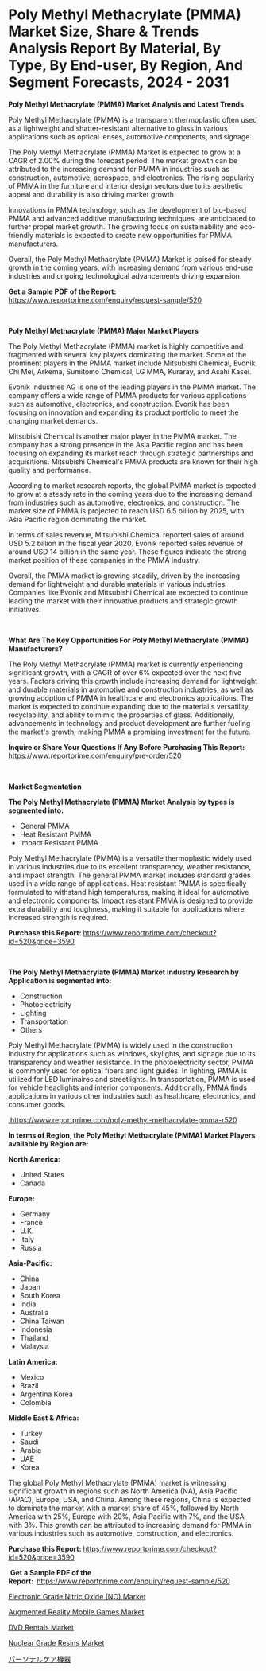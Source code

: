 <p><h1>Poly Methyl Methacrylate (PMMA) Market Size, Share & Trends Analysis Report By Material, By Type, By End-user, By Region, And Segment Forecasts, 2024 - 2031</h1></p><p><strong>Poly Methyl Methacrylate (PMMA) Market Analysis and Latest Trends</strong></p>
<p><p>Poly Methyl Methacrylate (PMMA) is a transparent thermoplastic often used as a lightweight and shatter-resistant alternative to glass in various applications such as optical lenses, automotive components, and signage.</p><p>The Poly Methyl Methacrylate (PMMA) Market is expected to grow at a CAGR of 2.00% during the forecast period. The market growth can be attributed to the increasing demand for PMMA in industries such as construction, automotive, aerospace, and electronics. The rising popularity of PMMA in the furniture and interior design sectors due to its aesthetic appeal and durability is also driving market growth.</p><p>Innovations in PMMA technology, such as the development of bio-based PMMA and advanced additive manufacturing techniques, are anticipated to further propel market growth. The growing focus on sustainability and eco-friendly materials is expected to create new opportunities for PMMA manufacturers.</p><p>Overall, the Poly Methyl Methacrylate (PMMA) Market is poised for steady growth in the coming years, with increasing demand from various end-use industries and ongoing technological advancements driving expansion.</p></p>
<p><strong>Get a Sample PDF of the Report:&nbsp;</strong> <a href="https://www.reportprime.com/enquiry/request-sample/520">https://www.reportprime.com/enquiry/request-sample/520</a></p>
<p>&nbsp;</p>
<p><strong>Poly Methyl Methacrylate (PMMA) Major Market Players</strong></p>
<p><p>The Poly Methyl Methacrylate (PMMA) market is highly competitive and fragmented with several key players dominating the market. Some of the prominent players in the PMMA market include Mitsubishi Chemical, Evonik, Chi Mei, Arkema, Sumitomo Chemical, LG MMA, Kuraray, and Asahi Kasei.</p><p>Evonik Industries AG is one of the leading players in the PMMA market. The company offers a wide range of PMMA products for various applications such as automotive, electronics, and construction. Evonik has been focusing on innovation and expanding its product portfolio to meet the changing market demands.</p><p>Mitsubishi Chemical is another major player in the PMMA market. The company has a strong presence in the Asia Pacific region and has been focusing on expanding its market reach through strategic partnerships and acquisitions. Mitsubishi Chemical's PMMA products are known for their high quality and performance.</p><p>According to market research reports, the global PMMA market is expected to grow at a steady rate in the coming years due to the increasing demand from industries such as automotive, electronics, and construction. The market size of PMMA is projected to reach USD 6.5 billion by 2025, with Asia Pacific region dominating the market.</p><p>In terms of sales revenue, Mitsubishi Chemical reported sales of around USD 5.2 billion in the fiscal year 2020. Evonik reported sales revenue of around USD 14 billion in the same year. These figures indicate the strong market position of these companies in the PMMA industry.</p><p>Overall, the PMMA market is growing steadily, driven by the increasing demand for lightweight and durable materials in various industries. Companies like Evonik and Mitsubishi Chemical are expected to continue leading the market with their innovative products and strategic growth initiatives.</p></p>
<p>&nbsp;</p>
<p><strong>What Are The Key Opportunities For Poly Methyl Methacrylate (PMMA) Manufacturers?</strong></p>
<p><p>The Poly Methyl Methacrylate (PMMA) market is currently experiencing significant growth, with a CAGR of over 6% expected over the next five years. Factors driving this growth include increasing demand for lightweight and durable materials in automotive and construction industries, as well as growing adoption of PMMA in healthcare and electronics applications. The market is expected to continue expanding due to the material's versatility, recyclability, and ability to mimic the properties of glass. Additionally, advancements in technology and product development are further fueling the market's growth, making PMMA a promising investment for the future.</p></p>
<p><strong>Inquire or Share Your Questions If Any Before Purchasing This Report:</strong> <a href="https://www.reportprime.com/enquiry/pre-order/520">https://www.reportprime.com/enquiry/pre-order/520</a></p>
<p>&nbsp;</p>
<p><strong>Market Segmentation</strong></p>
<p><strong>The Poly Methyl Methacrylate (PMMA) Market Analysis by types is segmented into:</strong></p>
<p><ul><li>General PMMA</li><li>Heat Resistant PMMA</li><li>Impact Resistant PMMA</li></ul></p>
<p><p>Poly Methyl Methacrylate (PMMA) is a versatile thermoplastic widely used in various industries due to its excellent transparency, weather resistance, and impact strength. The general PMMA market includes standard grades used in a wide range of applications. Heat resistant PMMA is specifically formulated to withstand high temperatures, making it ideal for automotive and electronic components. Impact resistant PMMA is designed to provide extra durability and toughness, making it suitable for applications where increased strength is required.</p></p>
<p><strong>Purchase this Report:&nbsp;</strong><a href="https://www.reportprime.com/checkout?id=520&price=3590">https://www.reportprime.com/checkout?id=520&price=3590</a></p>
<p>&nbsp;</p>
<p><strong>The Poly Methyl Methacrylate (PMMA) Market Industry Research by Application is segmented into:</strong></p>
<p><ul><li>Construction</li><li>Photoelectricity</li><li>Lighting</li><li>Transportation</li><li>Others</li></ul></p>
<p><p>Poly Methyl Methacrylate (PMMA) is widely used in the construction industry for applications such as windows, skylights, and signage due to its transparency and weather resistance. In the photoelectricity sector, PMMA is commonly used for optical fibers and light guides. In lighting, PMMA is utilized for LED luminaires and streetlights. In transportation, PMMA is used for vehicle headlights and interior components. Additionally, PMMA finds applications in various other industries such as healthcare, electronics, and consumer goods.</p></p>
<p><a href="https://www.reportprime.com/poly-methyl-methacrylate-pmma-r520">&nbsp;https://www.reportprime.com/poly-methyl-methacrylate-pmma-r520</a></p>
<p><strong>In terms of Region, the Poly Methyl Methacrylate (PMMA) Market Players available by Region are:</strong></p>
<p>
    <p> <strong> North America: </strong>
        <ul>
            <li>United States</li>
            <li>Canada</li>
        </ul>
        </p> 
    <p> <strong> Europe: </strong>
        <ul>
            <li>Germany</li>
            <li>France</li>
            <li>U.K.</li>
            <li>Italy</li>
            <li>Russia</li>
        </ul>
        </p> 
    <p> <strong> Asia-Pacific: </strong>
        <ul>
            <li>China</li>
            <li>Japan</li>
            <li>South Korea</li>
            <li>India</li>
            <li>Australia</li>
            <li>China Taiwan</li>
            <li>Indonesia</li>
            <li>Thailand</li>
            <li>Malaysia</li>
        </ul>
        </p> 
    <p> <strong> Latin America: </strong>
        <ul>
            <li>Mexico</li>
            <li>Brazil</li>
            <li>Argentina Korea</li>
            <li>Colombia</li>
        </ul>
        </p> 
    <p> <strong> Middle East & Africa: </strong>
        <ul>
            <li>Turkey</li>
            <li>Saudi</li>
            <li>Arabia</li>
            <li>UAE</li>
            <li>Korea</li>
        </ul>
    </p>
    </p>
<p><p>The global Poly Methyl Methacrylate (PMMA) market is witnessing significant growth in regions such as North America (NA), Asia Pacific (APAC), Europe, USA, and China. Among these regions, China is expected to dominate the market with a market share of 45%, followed by North America with 25%, Europe with 20%, Asia Pacific with 7%, and the USA with 3%. This growth can be attributed to increasing demand for PMMA in various industries such as automotive, construction, and electronics.</p></p>
<p><strong>Purchase this Report: </strong><a href="https://www.reportprime.com/checkout?id=520&price=3590">https://www.reportprime.com/checkout?id=520&price=3590</a></p>
<p>&nbsp;<strong>Get a Sample PDF of the Report:&nbsp;&nbsp;</strong><a href="https://www.reportprime.com/enquiry/request-sample/520">https://www.reportprime.com/enquiry/request-sample/520</a></p>
<p><strong></strong></p>
<p><p><a href="https://github.com/pennyaldbrittonh658/Market-Research-Report-List-1/blob/main/electronic-grade-nitric-oxide-no-market.md">Electronic Grade Nitric Oxide (NO) Market</a></p><p><a href="https://issuu.com/reportprime-2/docs/augmented-reality-mobile-games-market-size-2030.pp">Augmented Reality Mobile Games Market</a></p><p><a href="https://issuu.com/reportprime-2/docs/dvd-rentals-market-size-2030.pptx">DVD Rentals Market</a></p><p><a href="https://github.com/gcimaudf65/Market-Research-Report-List-1/blob/main/nuclear-grade-resins-market.md">Nuclear Grade Resins Market</a></p><p><a href="https://medium.com/@abdielkilback/%E3%82%B0%E3%83%AD%E3%83%BC%E3%83%90%E3%83%AB%E5%80%8B%E4%BA%BA%E7%94%A8%E3%82%B1%E3%82%A2%E5%AE%B6%E9%9B%BB%E5%B8%82%E5%A0%B4%E3%82%BB%E3%82%AF%E3%82%BF%E3%83%BC-%E7%A8%AE%E9%A1%9E-%E3%82%A2%E3%83%97%E3%83%AA%E3%82%B1%E3%83%BC%E3%82%B7%E3%83%A7%E3%83%B3-%E5%B8%82%E5%A0%B4%E3%83%97%E3%83%AC%E3%83%BC%E3%83%A4%E3%83%BC%E3%81%AE%E6%88%A6%E7%95%A5-%E5%9C%B0%E5%9F%9F%E6%88%90%E9%95%B7%E3%81%AE%E6%B4%9E%E5%AF%9F-%E3%81%8A%E3%82%88%E3%81%B3%E5%B0%86%E6%9D%A5%E3%81%AE%E4%BA%88%E6%B8%AC-2024%E5%B9%B4%E3%81%8B%E3%82%892031%E5%B9%B4-c17c1f431acf">パーソナルケア機器</a></p></p>